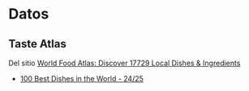 # Datos

## Taste Atlas

Del sitio [World Food Atlas: Discover 17729 Local Dishes & Ingredients](https://www.tasteatlas.com)

* [100 Best Dishes in the World - 24/25](tasteatlas/bestdishes100-2425.json)